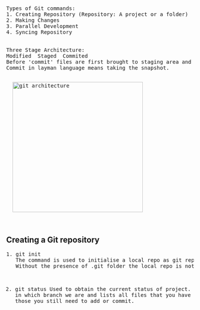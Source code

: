 <pre>
Types of Git commands:
1. Creating Repository (Repository: A project or a folder)
2. Making Changes
3. Parallel Development
4. Syncing Repository


Three Stage Architecture:
Modified  Staged  Commited
Before 'commit' files are first brought to staging area and once the commit is done it get gets removed from Staging Area.
Commit in layman language means taking the snapshot.
<p>
  <img src="https://github.com/Anupriya1729/git-handbook/blob/main/images/Git%203%20stage%20architecture.png" width="350" title="git architecture">
</p>
</pre>

<h2>Creating a Git repository</h2>
<pre>
1. git init
   The command is used to initialise a local repo as git repo. This will create hidden folder called '.git'. That's where git stores everything.
   Without the presence of .git folder the local repo is not considered as a git repo.

2. git status
   Used to obtain the current status of project. 
   It tells us in which branch we are and lists all files that you have changed or those you still need to add or commit.
</pre>
